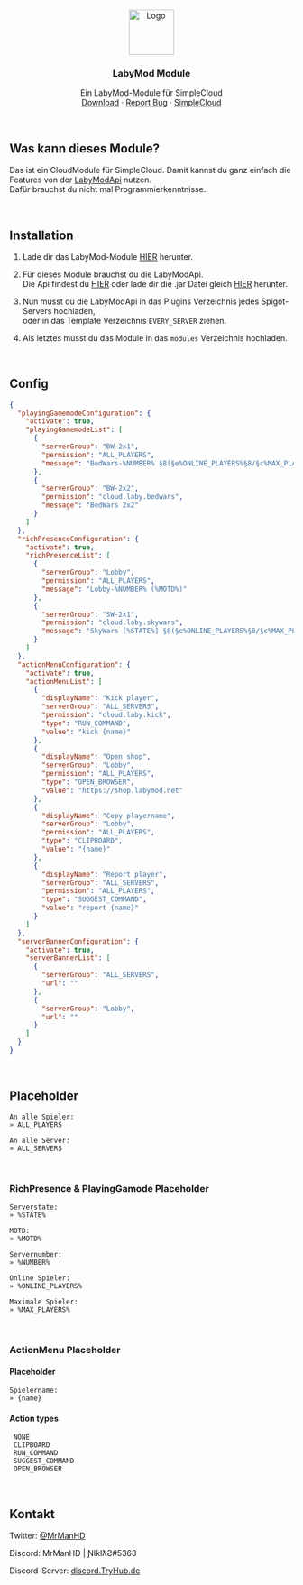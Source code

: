 <br />
<p align="center">
  <a href="https://github.com/MrManHD/simplecloud-labymod-module">
    <img src="https://mrmanhd.tryhub.de/img/github-logo.png" alt="Logo" width="80" height="80">
  </a>

  <h3 align="center">LabyMod Module</h3>

  <p align="center">
    Ein LabyMod-Module für SimpleCloud
    <br />
    <a href="https://mrmanhd.tryhub.de/dl/simplecloud-labymod-module.jar">Download</a>
    ·
    <a href="https://github.com/MrManHD/simplecloud-labymod-module/issues">Report Bug</a>
    ·
    <a href="https://www.spigotmc.org/resources/simplecloud-simplify-your-network.79466/">SimpleCloud</a>
  </p>
</p>

<br />

## Was kann dieses Module?
Das ist ein CloudModule für SimpleCloud. Damit kannst du ganz einfach die Features von der [LabyModApi](https://github.com/LabyMod/labymod-server-api/) nutzen. <br/> Dafür brauchst du nicht mal Programmierkenntnisse.

 <br />
    
## Installation
1. Lade dir das LabyMod-Module [HIER](https://mrmanhd.tryhub.de/dl/simplecloud-labymod-module.jar) herunter.

2. Für dieses Module brauchst du die LabyModApi. <br /> Die Api findest du [HIER](https://github.com/LabyMod/labymod-server-api/) oder lade dir die .jar Datei gleich [HIER](https://mrmanhd.tryhub.de/dl/labyapi.jar) herunter.

3. Nun musst du die LabyModApi in das Plugins Verzeichnis jedes Spigot-Servers hochladen, <br /> oder in das Template Verzeichnis `EVERY_SERVER` ziehen.

4. Als letztes musst du das Module in das `modules` Verzeichnis hochladen.

<br />
    
## Config

```json
{
  "playingGamemodeConfiguration": {
    "activate": true,
    "playingGamemodeList": [
      {
        "serverGroup": "BW-2x1",
        "permission": "ALL_PLAYERS",
        "message": "BedWars-%NUMBER% §8(§e%ONLINE_PLAYERS%§8/§c%MAX_PLAYERS%§8)"
      },
      {
        "serverGroup": "BW-2x2",
        "permission": "cloud.laby.bedwars",
        "message": "BedWars 2x2"
      }
    ]
  },
  "richPresenceConfiguration": {
    "activate": true,
    "richPresenceList": [
      {
        "serverGroup": "Lobby",
        "permission": "ALL_PLAYERS",
        "message": "Lobby-%NUMBER% (%MOTD%)"
      },
      {
        "serverGroup": "SW-2x1",
        "permission": "cloud.laby.skywars",
        "message": "SkyWars [%STATE%] §8(§e%ONLINE_PLAYERS%§8/§c%MAX_PLAYERS%§8)"
      }
    ]
  },
  "actionMenuConfiguration": {
    "activate": true,
    "actionMenuList": [
      {
        "displayName": "Kick player",
        "serverGroup": "ALL_SERVERS",
        "permission": "cloud.laby.kick",
        "type": "RUN_COMMAND",
        "value": "kick {name}"
      },
      {
        "displayName": "Open shop",
        "serverGroup": "Lobby",
        "permission": "ALL_PLAYERS",
        "type": "OPEN_BROWSER",
        "value": "https://shop.labymod.net"
      },
      {
        "displayName": "Copy playername",
        "serverGroup": "Lobby",
        "permission": "ALL_PLAYERS",
        "type": "CLIPBOARD",
        "value": "{name}"
      },
      {
        "displayName": "Report player",
        "serverGroup": "ALL_SERVERS",
        "permission": "ALL_PLAYERS",
        "type": "SUGGEST_COMMAND",
        "value": "report {name}"
      }
    ]
  },
  "serverBannerConfiguration": {
    "activate": true,
    "serverBannerList": [
      {
        "serverGroup": "ALL_SERVERS",
        "url": ""
      },
      {
        "serverGroup": "Lobby",
        "url": ""
      }
    ]
  }
}
```

 <br />
    
## Placeholder

```
An alle Spieler:
» ALL_PLAYERS

An alle Server:
» ALL_SERVERS
```

<br />

### RichPresence & PlayingGamode Placeholder

```
Serverstate:
» %STATE%

MOTD:
» %MOTD%

Servernumber:
» %NUMBER%
 
Online Spieler:
» %ONLINE_PLAYERS%
 
Maximale Spieler:
» %MAX_PLAYERS%
```

<br />

### ActionMenu Placeholder

#### Placeholder

```
Spielername:
» {name}
```

#### Action types

```
 NONE
 CLIPBOARD
 RUN_COMMAND
 SUGGEST_COMMAND
 OPEN_BROWSER
```

 <br />
    
## Kontakt

Twitter: [@MrManHD](https://twitter.com/MrManHD)

Discord: MrManHD | ƝƖƙƚƛƧ#5363

Discord-Server: [discord.TryHub.de](https://tryhub.de/discord)
